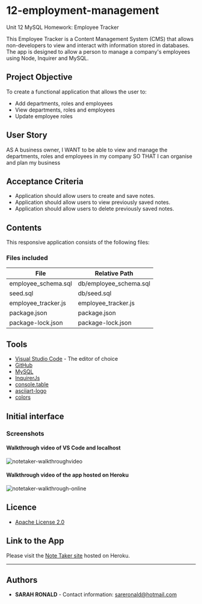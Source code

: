 # 12-employment-management
Unit 12 MySQL Homework: Employee Tracker

This Employee Tracker is a Content Management System (CMS) that allows non-developers to view and interact with information stored in databases. The app is designed to allow a person to manage a company's employees using Node, Inquirer and MySQL.

## Project Objective

To create a functional application that allows the user to:
- Add departments, roles and employees
- View departments, roles and employees
- Update employee roles

## User Story

AS A business owner, 
I WANT to be able to view and manage the departments, roles and employees in my company
SO THAT I can organise and plan my business

## Acceptance Criteria

* Application should allow users to create and save notes.
* Application should allow users to view previously saved notes.
* Application should allow users to delete previously saved notes.

## Contents

This responsive application consists of the following files:

### Files included

| File              | Relative Path           |
| ----------------- | ----------------------- |
| employee_schema.sql | db/employee_schema.sql |
| seed.sql| db/seed.sql |
| employee_tracker.js | employee_tracker.js |
| package.json | package.json |
| package-lock.json | package-lock.json |

## Tools

- [Visual Studio Code](https://code.visualstudio.com/) - The editor of choice
- [GitHub](https://github.com/)
- [MySQL](https://www.npmjs.com/package/mysql) 
- [InquirerJs](https://www.npmjs.com/package/inquirer/v/0.2.3) 
- [console.table](https://www.npmjs.com/package/console.table)
- [asciiart-logo](https://www.npmjs.com/package/asciiart-logo)
- [colors](https://www.npmjs.com/package/colors)


## Initial interface

### Screenshots

#### Walkthrough video of VS Code and localhost
![notetaker-walkthroughvideo](https://user-images.githubusercontent.com/67722377/97822289-8187bd80-1d09-11eb-8b82-992f35a75974.gif)

#### Walkthrough video of the app hosted on Heroku
![notetaker-walkthrough-online](https://user-images.githubusercontent.com/67722377/97864548-def92a00-1d5c-11eb-980e-08081a0d5bef.gif)

## Licence
* [Apache License 2.0](http://www.apache.org/licenses/)

## Link to the App

Please visit the <a href="https://guarded-brushlands-08736.herokuapp.com/">Note Taker site</a> hosted on Heroku.<hr>

## Authors

- **SARAH RONALD** -
  Contact information:
  sareronald@hotmail.com

